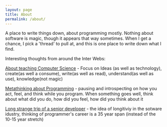 ```yaml
---
layout: page
title: About
permalink: /about/
---
```


A place to write things down, about programming mostly.  Nothing about software is magic, though it appears that way sometimes.  When I get a chance, I pick a 'thread' to pull at, and this is one place to write down what I find.

Interesting thoughts from around the Inter Webs:

[About teaching Computer Science](https://www.youtube.com/watch?v=Ia55clAtdMs) - Focus on Ideas (as well as technology), create(as well a consume), write(as well as read), understand(as well as use), knowledge(not magic)

[Metathinking about Programming](http://confreaks.tv/videos/railsconf2017-keynote) - pausing and introspecting on how you act, feel, and think while you program.  When something goes well, think about what did you do, how did you feel, how did you think about it

[Long strange trip of a senior developer](https://www.youtube.com/watch?v=egntf0nykzk&t=37s) - the idea of longitiviy in the sotware idustry, thinking of programmer's career is a 35 year span (instead of the 10-15 year stretch) 
